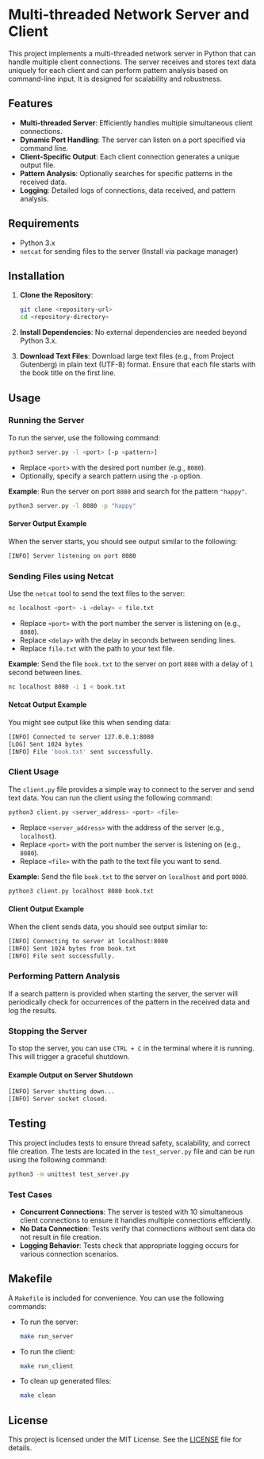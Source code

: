 # Multi-threaded Network Server and Client

This project implements a multi-threaded network server in Python that can handle multiple client connections. The server receives and stores text data uniquely for each client and can perform pattern analysis based on command-line input. It is designed for scalability and robustness.

## Features

- **Multi-threaded Server**: Efficiently handles multiple simultaneous client connections.
- **Dynamic Port Handling**: The server can listen on a port specified via command line.
- **Client-Specific Output**: Each client connection generates a unique output file.
- **Pattern Analysis**: Optionally searches for specific patterns in the received data.
- **Logging**: Detailed logs of connections, data received, and pattern analysis.

## Requirements

- Python 3.x
- `netcat` for sending files to the server (Install via package manager)

## Installation

1. **Clone the Repository**:

   ```bash
   git clone <repository-url>
   cd <repository-directory>
   ```

2. **Install Dependencies**:
   No external dependencies are needed beyond Python 3.x.

3. **Download Text Files**:
   Download large text files (e.g., from Project Gutenberg) in plain text (UTF-8) format. Ensure that each file starts with the book title on the first line.

## Usage

### Running the Server

To run the server, use the following command:

```bash
python3 server.py -l <port> [-p <pattern>]
```

- Replace `<port>` with the desired port number (e.g., `8080`).
- Optionally, specify a search pattern using the `-p` option.

**Example**: Run the server on port `8080` and search for the pattern `"happy"`.

```bash
python3 server.py -l 8080 -p "happy"
```

#### Server Output Example

When the server starts, you should see output similar to the following:

```bash
[INFO] Server listening on port 8080
```

### Sending Files using Netcat

Use the `netcat` tool to send the text files to the server:

```bash
nc localhost <port> -i <delay> < file.txt
```

- Replace `<port>` with the port number the server is listening on (e.g., `8080`).
- Replace `<delay>` with the delay in seconds between sending lines.
- Replace `file.txt` with the path to your text file.

**Example**: Send the file `book.txt` to the server on port `8080` with a delay of `1` second between lines.

```bash
nc localhost 8080 -i 1 < book.txt
```

#### Netcat Output Example

You might see output like this when sending data:

```bash
[INFO] Connected to server 127.0.0.1:8080
[LOG] Sent 1024 bytes
[INFO] File 'book.txt' sent successfully.
```

### Client Usage

The `client.py` file provides a simple way to connect to the server and send text data. You can run the client using the following command:

```bash
python3 client.py <server_address> <port> <file>
```

- Replace `<server_address>` with the address of the server (e.g., `localhost`).
- Replace `<port>` with the port number the server is listening on (e.g., `8080`).
- Replace `<file>` with the path to the text file you want to send.

**Example**: Send the file `book.txt` to the server on `localhost` and port `8080`.

```bash
python3 client.py localhost 8080 book.txt
```

#### Client Output Example

When the client sends data, you should see output similar to:

```bash
[INFO] Connecting to server at localhost:8080
[INFO] Sent 1024 bytes from book.txt
[INFO] File sent successfully.
```

### Performing Pattern Analysis

If a search pattern is provided when starting the server, the server will periodically check for occurrences of the pattern in the received data and log the results.

### Stopping the Server

To stop the server, you can use `CTRL + C` in the terminal where it is running. This will trigger a graceful shutdown.

#### Example Output on Server Shutdown

```bash
[INFO] Server shutting down...
[INFO] Server socket closed.
```

## Testing

This project includes tests to ensure thread safety, scalability, and correct file creation. The tests are located in the `test_server.py` file and can be run using the following command:

```bash
python3 -m unittest test_server.py
```

### Test Cases

- **Concurrent Connections**: The server is tested with 10 simultaneous client connections to ensure it handles multiple connections efficiently.
- **No Data Connection**: Tests verify that connections without sent data do not result in file creation.
- **Logging Behavior**: Tests check that appropriate logging occurs for various connection scenarios.

## Makefile

A `Makefile` is included for convenience. You can use the following commands:

- To run the server:

  ```bash
  make run_server
  ```

- To run the client:

  ```bash
  make run_client
  ```

- To clean up generated files:

  ```bash
  make clean
  ```

## License

This project is licensed under the MIT License. See the [LICENSE](LICENSE) file for details.
